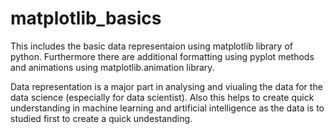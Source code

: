 # matplotlib_basics

This includes the basic data representaion using matplotlib library of python. Furthermore there are additional formatting using pyplot methods and animations using matplotlib.animation library.

Data representation is a major part in analysing and viualing the data for the data science (especially for data scientist). Also this helps to create quick understanding in machine learning and artificial intelligence as the data is to studied first to create a quick undestanding.

